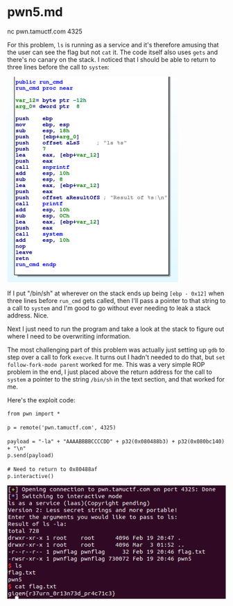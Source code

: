 # pwn5.md

nc pwn.tamuctf.com 4325

For this problem, `ls` is running as a service and it's therefore amusing that the user can see the flag but not `cat` it. The code itself also uses `gets` and there's no canary on the stack. I noticed that I should be able to return to three lines before the call to `system`:

![./run-cmd.png](./run-cmd.png)

If I put "/bin/sh" at wherever on the stack ends up being `[ebp - 0x12]` when three lines before `run_cmd` gets called, then I'll pass a pointer to that string to a call to `system` and I'm good to go without ever needing to leak a stack address. Nice.

Next I just need to run the program and take a look at the stack to figure out where I need to be overwriting information.

The most challenging part of this problem was actually just setting up `gdb` to step over a call to fork `execve`. It turns out I hadn't needed to do that, but `set follow-fork-mode parent` worked for me. This was a very simple ROP problem in the end, I just placed above the return address for the call to `system` a pointer to the string `/bin/sh` in the text section, and that worked for me.

Here's the exploit code:
```
from pwn import *

p = remote('pwn.tamuctf.com', 4325)

payload = "-la" + "AAAABBBBCCCCDD" + p32(0x080488b3) + p32(0x080bc140) + "\n"
p.send(payload)

# Need to return to 0x80488af
p.interactive()
```

![./flag.png](./flag.png)
